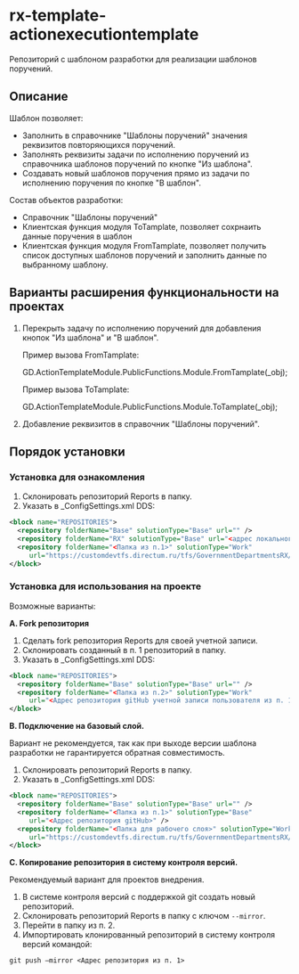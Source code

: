 # rx-template-actionexecutiontemplate
Репозиторий с шаблоном разработки для реализации шаблонов поручений.

## Описание
Шаблон позволяет:
* Заполнить в справочнике "Шаблоны поручений" значения реквизитов повторяющихся поручений.
* Заполнять реквизиты задачи по исполнению поручений из справочника шаблонов поручений по кнопке "Из шаблона".
* Создавать новый шаблонов поручения прямо из задачи по исполнению поручения по кнопке "В шаблон".

Состав объектов разработки:
* Справочник "Шаблоны поручений"
* Клиентская функция модуля ToTamplate, позволяет сохрнаить данные поручения в шаблон
* Клиентская функция модуля FromTamplate, позволяет получить список доступных шаблонов поручений и заполнить данные по выбранному шаблону.

## Варианты расширения функциональности на проектах
1. Перекрыть задачу по исполнению поручений для добавления кнопок "Из шаблона" и "В шаблон".

   Пример вызова FromTamplate:

   GD.ActionTemplateModule.PublicFunctions.Module.FromTamplate(_obj);

   Пример вызова ToTamplate:

   GD.ActionTemplateModule.PublicFunctions.Module.ToTamplate(_obj);

2. Добавление реквизитов в справочник "Шаблоны поручений".

## Порядок установки

### Установка для ознакомления
1. Склонировать репозиторий Reports в папку.
2. Указать в _ConfigSettings.xml DDS:
```xml
<block name="REPOSITORIES">
  <repository folderName="Base" solutionType="Base" url="" />
  <repository folderName="RX" solutionType="Base" url="<адрес локального репозитория>" />
  <repository folderName="<Папка из п.1>" solutionType="Work" 
     url="https://customdevtfs.directum.ru/tfs/GovernmentDepartmentsRX/GovernmentStSol/_git/Reports" />
</block>
```

### Установка для использования на проекте
Возможные варианты:

**A. Fork репозитория**
1. Сделать fork репозитория Reports для своей учетной записи.
2. Склонировать созданный в п. 1 репозиторий в папку.
3. Указать в _ConfigSettings.xml DDS:
``` xml
<block name="REPOSITORIES">
  <repository folderName="Base" solutionType="Base" url="" /> 
  <repository folderName="<Папка из п.2>" solutionType="Work" 
     url="<Адрес репозитория gitHub учетной записи пользователя из п. 1>" />
</block>
```

**B. Подключение на базовый слой.**

Вариант не рекомендуется, так как при выходе версии шаблона разработки не гарантируется обратная совместимость.
1. Склонировать репозиторий Reports в папку.
2. Указать в _ConfigSettings.xml DDS:
``` xml
<block name="REPOSITORIES">
  <repository folderName="Base" solutionType="Base" url="" /> 
  <repository folderName="<Папка из п.1>" solutionType="Base" 
     url="<Адрес репозитория gitHub>" />
  <repository folderName="<Папка для рабочего слоя>" solutionType="Work" 
     url="https://customdevtfs.directum.ru/tfs/GovernmentDepartmentsRX/GovernmentStSol/_git/Reports" />
</block>
```

**C. Копирование репозитория в систему контроля версий.**

Рекомендуемый вариант для проектов внедрения.
1. В системе контроля версий с поддержкой git создать новый репозиторий.
2. Склонировать репозиторий Reports в папку с ключом `--mirror`.
3. Перейти в папку из п. 2.
4. Импортировать клонированный репозиторий в систему контроля версий командой:

`git push –mirror <Адрес репозитория из п. 1>`

